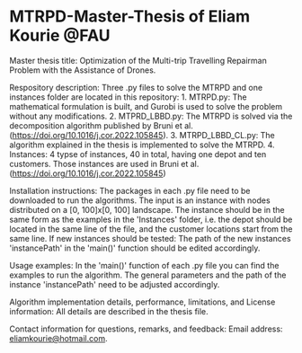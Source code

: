 # MTRPD-Master-Thesis of Eliam Kourie @FAU

Master thesis title: 
Optimization of the Multi-trip Travelling Repairman Problem with the Assistance of Drones.

Respository description: 
Three .py files to solve the MTRPD and one instances folder are located in this repository:
    1. MTRPD.py: The mathematical formulation is built, and Gurobi is used to solve the problem without any modifications.
    2. MTPRD_LBBD.py: The MTRPD is solved via the decomposition algorithm published by Bruni et al. (https://doi.org/10.1016/j.cor.2022.105845).
    3. MTRPD_LBBD_CL.py: The algorithm explained in the thesis is implemented to solve the MTRPD.
    4. Instances: 4 typse of instances, 40 in total, having one depot and ten customers. Those instances are used in Bruni et al. (https://doi.org/10.1016/j.cor.2022.105845)

Installation instructions: 
The packages in each .py file need to be downloaded to run the algorithms.
The input is an instance with nodes distributed on a [0, 100]x[0, 100] landscape. 
The instance should be in the same form as the examples in the 'Instances' folder, i.e. the depot should be located in the same line of the file, and the customer locations start from the same line.
If new instances should be tested: The path of the new instances 'instancePath' in the 'main()' function should be edited accordingly.

Usage examples:
In the 'main()' function of each .py file you can find the examples to run the algorithm. The general parameters and the path of the instance 'instancePath' need to be adjusted accordingly.

Algorithm implementation details, performance, limitations, and License information: 
All details are described in the thesis file.

Contact information for questions, remarks, and feedback: 
Email address: eliamkourie@hotmail.com.





